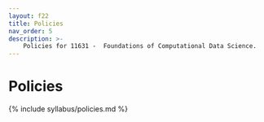 ```yaml
---
layout: f22
title: Policies
nav_order: 5
description: >-
    Policies for 11631 -  Foundations of Computational Data Science.
---
```


# Policies

{% include syllabus/policies.md %}